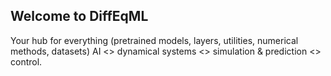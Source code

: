 ## Welcome to DiffEqML

Your hub for everything (pretrained models, layers, utilities, numerical methods, datasets) AI <> dynamical systems <> simulation & prediction <> control.
